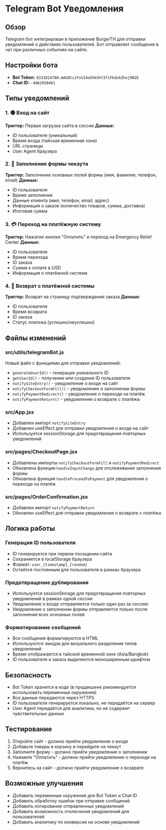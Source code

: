 # Telegram Bot Уведомления

## Обзор

Telegram бот интегрирован в приложение BurgerTH для отправки уведомлений о действиях пользователей. Бот отправляет сообщения в чат при различных событиях на сайте.

## Настройки бота

- **Bot Token:** `8331014768:AAGOCsiFshI4o6VkVkY3fiFkdn6Zhoj9N2E`
- **Chat ID:** `-4862930461`

## Типы уведомлений

### 1. 🟢 Вход на сайт
**Триггер:** Первая загрузка сайта в сессии
**Данные:**
- ID пользователя (уникальный)
- Время входа (тайская временная зона)
- URL страницы
- User Agent браузера

### 2. 📝 Заполнение формы чекаута
**Триггер:** Заполнение основных полей формы (имя, фамилия, телефон, email)
**Данные:**
- ID пользователя
- Время заполнения
- Данные клиента (имя, телефон, email, адрес)
- Информация о заказе (количество товаров, сумма, доставка)
- Итоговая сумма

### 3. 💳 Переход на платёжную систему
**Триггер:** Нажатие кнопки "Оплатить" и переход на Emergency Relief Center
**Данные:**
- ID пользователя
- Время перехода
- ID заказа
- Сумма к оплате в USD
- Информация о платёжной системе

### 4. 🔄 Возврат с платёжной системы
**Триггер:** Возврат на страницу подтверждения заказа
**Данные:**
- ID пользователя
- Время возврата
- ID заказа
- Статус платежа (успешно/неуспешно)

## Файлы изменений

### src/utils/telegramBot.js
Новый файл с функциями для отправки уведомлений:
- `generateUserId()` - генерация уникального ID
- `getUserId()` - получение или создание ID пользователя
- `notifySiteEntry()` - уведомление о входе на сайт
- `notifyCheckoutFormFill()` - уведомление о заполнении формы
- `notifyPaymentRedirect()` - уведомление о переходе на платёж
- `notifyPaymentReturn()` - уведомление о возврате с платёжа

### src/App.jsx
- Добавлен импорт `notifySiteEntry`
- Добавлен useEffect для отправки уведомления о входе на сайт
- Используется sessionStorage для предотвращения повторных уведомлений

### src/pages/CheckoutPage.jsx
- Добавлены импорты `notifyCheckoutFormFill` и `notifyPaymentRedirect`
- Обновлена функция `handleInputChange` для отслеживания заполнения формы
- Обновлена функция `handleProceedToPayment` для уведомления о переходе на платёж

### src/pages/OrderConfirmation.jsx
- Добавлен импорт `notifyPaymentReturn`
- Обновлен useEffect для отправки уведомления о возврате с платёжа

## Логика работы

### Генерация ID пользователя
- ID генерируется при первом посещении сайта
- Сохраняется в localStorage браузера
- Формат: `user_{timestamp}_{random}`
- Остаётся постоянным для пользователя в рамках браузера

### Предотвращение дублирования
- Используется sessionStorage для предотвращения повторных уведомлений в рамках одной сессии
- Уведомление о входе отправляется только один раз за сессию
- Уведомление о заполнении формы отправляется только после заполнения всех основных полей

### Форматирование сообщений
- Все сообщения форматируются в HTML
- Используются эмодзи для визуального разделения типов уведомлений
- Время отображается в тайской временной зоне (Asia/Bangkok)
- ID пользователя и заказа выделяются моноширинным шрифтом

## Безопасность

- Bot Token хранится в коде (в продакшене рекомендуется использовать переменные окружения)
- Все данные передаются через HTTPS
- ID пользователя генерируется локально, не передаётся на сервер
- User Agent передаётся для аналитики, но не содержит чувствительных данных

## Тестирование

1. Откройте сайт - должно прийти уведомление о входе
2. Добавьте товары в корзину и перейдите на чекаут
3. Заполните форму - должно прийти уведомление о заполнении
4. Нажмите "Оплатить" - должно прийти уведомление о переходе на платёж
5. Вернитесь на сайт - должно прийти уведомление о возврате

## Возможные улучшения

- Добавить переменные окружения для Bot Token и Chat ID
- Добавить обработку ошибок при отправке сообщений
- Добавить логирование отправленных уведомлений
- Добавить возможность отключения уведомлений для пользователей
- Добавить аналитику по конверсии на основе уведомлений
